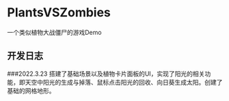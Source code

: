 # PlantsVSZombies
 一个类似植物大战僵尸的游戏Demo
## 开发日志
###2022.3.23
搭建了基础场景以及植物卡片面板的UI，实现了阳光的相关功能，即天空中阳光的生成与掉落、鼠标点击阳光的回收、向日葵生成太阳。创建了基础的网格地形。
